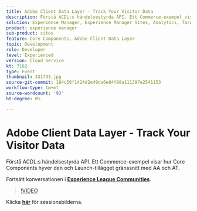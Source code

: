 ```yaml
---
title: Adobe Client Data Layer - Track Your Visitor Data
description: Förstå ACDL:s händelsestyrda API. Ett Commerce-exempel visar hur Core Components hyver den och Launch-tillägget gränssnitt med AA och AT. Den här sessionen skapades som en del av Adobe Developers Live Content Event.
solution: Experience Manager, Experience Manager Sites, Analytics, Target
product: experience manager
sub-product: sites
feature: Core Components, Adobe Client Data Layer
topic: Development
role: Developer
level: Experienced
version: Cloud Service
kt: 7162
type: Event
thumbnail: 331733.jpg
source-git-commit: 184c50f1424d2e49da6e84f88a111397e2541153
workflow-type: tm+mt
source-wordcount: '93'
ht-degree: 0%

---
```


# Adobe Client Data Layer - Track Your Visitor Data

Förstå ACDL:s händelsestyrda API. Ett Commerce-exempel visar hur Core Components hyver den och Launch-tillägget gränssnitt med AA och AT.

Fortsätt konversationen i **[Experience League Communities](http://adobe.ly/36Yd3v6)**.

>[!VIDEO](https://video.tv.adobe.com/v/331733/?quality=12&learn=on&hidetitle=true)

Klicka **[här](/help/adobe-developers-live/assets/adobe-client-data-layer.pdf)** för sessionsbilderna.
